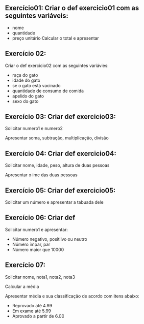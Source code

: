 
## Exercício01: Criar o def exercicio01 com as seguintes variáveis:
- nome
- quantidade
- preço unitário
Calcular o total e apresentar

## Exercício 02: 
Criar o def exercicio02 com as seguintes variávies:
- raça do gato
- idade do gato
- se o gato está vacinado
- quantidade de consumo de comida
- apelido do gato
- sexo do gato
## Exercício 03: Criar def exercicio03:
Solicitar numero1 e numero2

Apresentar soma, subtração, multiplicação, divisão
## Exercício 04: Criar def exercicio04:

Solicitar nome, idade, peso, altura de duas pessoas

Apresentar o imc das duas pessoas
## Exercício 05: Criar def exercicio05:
Solicitar um número e apresentar a tabuada dele

## Exercício 06: Criar def
Solicitar numero1 e apresentar:
- Número negativo, positiivo ou neutro
- Número ímpar, par
- Número maior que 10000
## Exercício 07: 
Solicitar nome, nota1, nota2, nota3

Calcular a média

Apresentar média e sua classificação de acordo com itens abaixo:
- Reprovado até 4.99
- Em exame até 5.99
- Aprovado a partir de 6.00